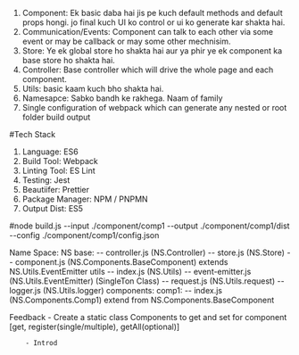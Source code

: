1. Component: Ek basic daba hai jis pe kuch default methods and default props hongi. jo final kuch UI ko control or ui ko generate kar shakta hai.
2. Communication/Events: Component can talk to each other via some event or may be callback or may some other mechnisim.
3. Store: Ye ek global store ho shakta hai aur ya phir ye ek component ka base store ho shakta hai.
4. Controller: Base controller which will drive the whole page and each component.
5. Utils: basic kaam kuch bho shakta hai.
6. Namesapce: Sabko bandh ke rakhega. Naam of family
7. Single configuration of webpack which can generate any nested or root folder build output


#Tech Stack
1. Language: ES6
2. Build Tool: Webpack
3. Linting Tool: ES Lint
4. Testing: Jest
5. Beautiifer: Prettier
6. Package Manager: NPM / PNPMN
7. Output Dist: ES5


#node build.js --input ./component/comp1 --output ./component/comp1/dist --config ./component/comp1/config.json

Name Space: NS
base:
 -- controller.js (NS.Controller)
 -- store.js (NS.Store)
 -- component.js (NS.Components.BaseComponent) extends NS.Utils.EventEmitter
utils
 -- index.js (NS.Utils)
 -- event-emitter.js (NS.Utils.EventEmitter) (SingleTon Class)
 -- request.js (NS.Utils.request)
 -- logger.js (NS.Utils.logger)
components:
  comp1:
    -- index.js (NS.Components.Comp1) extend from NS.Components.BaseComponent


Feedback - Create a static class Components to get and set for component [get, register(single/multiple), getAll(optional)]

        - Introd